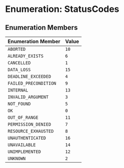# Enumeration: StatusCodes

## Enumeration Members

| Enumeration Member | Value |
| :------ | :------ |
| `ABORTED` | `10` |
| `ALREADY_EXISTS` | `6` |
| `CANCELLED` | `1` |
| `DATA_LOSS` | `15` |
| `DEADLINE_EXCEEDED` | `4` |
| `FAILED_PRECONDITION` | `9` |
| `INTERNAL` | `13` |
| `INVALID_ARGUMENT` | `3` |
| `NOT_FOUND` | `5` |
| `OK` | `0` |
| `OUT_OF_RANGE` | `11` |
| `PERMISSION_DENIED` | `7` |
| `RESOURCE_EXHAUSTED` | `8` |
| `UNAUTHENTICATED` | `16` |
| `UNAVAILABLE` | `14` |
| `UNIMPLEMENTED` | `12` |
| `UNKNOWN` | `2` |
